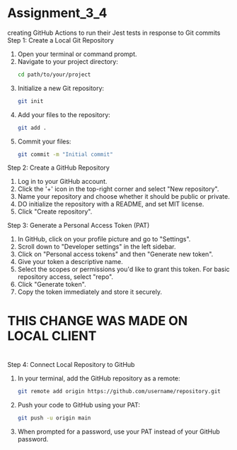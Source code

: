 # Assignment_3_4
creating GitHub Actions to run their Jest tests in response to Git commits
Step 1: Create a Local Git Repository

1. Open your terminal or command prompt.
2. Navigate to your project directory:
   ```bash
   cd path/to/your/project
   ```
3. Initialize a new Git repository:
   ```bash
   git init
   ```
4. Add your files to the repository:
   ```bash
   git add .
   ```
5. Commit your files:
   ```bash
   git commit -m "Initial commit"
   ```
   
Step 2: Create a GitHub Repository
1. Log in to your GitHub account.
2. Click the '+' icon in the top-right corner and select "New repository".
3. Name your repository and choose whether it should be public or private.
4. DO initialize the repository with a README, and set MIT license.
5. Click "Create repository".

Step 3: Generate a Personal Access Token (PAT)
1. In GitHub, click on your profile picture and go to "Settings".
2. Scroll down to "Developer settings" in the left sidebar.
3. Click on "Personal access tokens" and then "Generate new token".
4. Give your token a descriptive name.
5. Select the scopes or permissions you'd like to grant this token. For basic repository access, select "repo".
6. Click "Generate token".
7. Copy the token immediately and store it securely. 

# THIS CHANGE WAS MADE ON LOCAL CLIENT 
#
Step 4: Connect Local Repository to GitHub
1. In your terminal, add the GitHub repository as a remote:
   ```bash
   git remote add origin https://github.com/username/repository.git
   ```
2. Push your code to GitHub using your PAT:
   ```bash
   git push -u origin main
   ```
3. When prompted for a password, use your PAT instead of your GitHub password.




